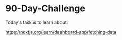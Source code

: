 # 90-Day-Challenge

Today's task is to learn about:

https://nextjs.org/learn/dashboard-app/fetching-data
